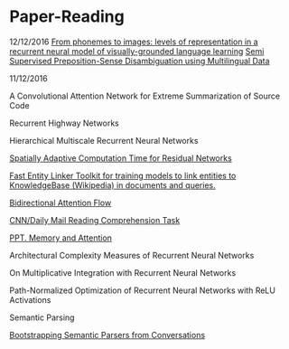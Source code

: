 # Paper-Reading
12/12/2016
[From phonemes to images: levels of representation in a recurrent neural model of visually-grounded language learning](https://arxiv.org/pdf/1610.03342v1.pdf)
[Semi Supervised Preposition-Sense Disambiguation using Multilingual Data](https://arxiv.org/pdf/1611.08813v1.pdf)


11/12/2016

A Convolutional Attention Network for Extreme Summarization of Source Code

Recurrent Highway Networks

Hierarchical Multiscale Recurrent Neural Networks

[Spatially Adaptive Computation Time for Residual Networks](https://arxiv.org/pdf/1612.02297v1.pdf)

[Fast Entity Linker Toolkit for training models to link entities to KnowledgeBase (Wikipedia) in documents and queries.](https://github.com/yahoo/FEL)

[Bidirectional Attention Flow](https://github.com/allenai/bi-att-flow) 

[CNN/Daily Mail Reading Comprehension Task](https://github.com/danqi/rc-cnn-dailymail)

[PPT. Memory and Attention](http://slides.com/smerity/quora-frontiers-of-memory-and-attention#/3)

Architectural Complexity Measures of Recurrent Neural Networks

On Multiplicative Integration with Recurrent Neural Networks

Path-Normalized Optimization of Recurrent Neural Networks with ReLU Activations

Semantic Parsing

[Bootstrapping Semantic Parsers from Conversations](http://homes.cs.washington.edu/~lsz/papers/az-emnlp2011.pdf)


